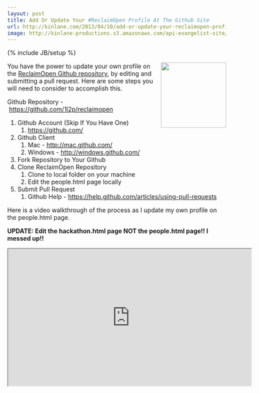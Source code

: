 ```yaml
---
layout: post
title: Add Or Update Your #ReclaimOpen Profile At The Github Site
url: http://kinlane.com/2013/04/10/add-or-update-your-reclaimopen-profile-at-the-github-site/
image: http://kinlane-productions.s3.amazonaws.com/api-evangelist-site/blog/github-logo-basic.png
---
```

{% include JB/setup %}
<p>
     <img src="https://s3.amazonaws.com/kinlane-productions/github-logo.png"  width="150" align="right" />
</p>
<p>
     You have the power to update your own profile on the <a href="https://github.com/1l2p/reclaimopen">ReclaimOpen Github repository</a>, by editing and submitting a pull request. Here are some steps you will need to consider to accomplish this.
</p>
<p>
     Github Repository - <a href="https://github.com/1l2p/reclaimopen">https://github.com/1l2p/reclaimopen</a>
</p>
<ol class="mainlist">
     <li>Github Account (Skip If You Have One)
          <ol class="mainlist">
               <li class="li3">
                    <a href="https://github.com/">https://github.com/</a>
               </li>
          </ol>
     </li>
     <li>Github Client
          <ol class="mainlist">
               <li>Mac - <a href="http://mac.github.com/">http://mac.github.com/</a>
               </li>
               <li>Windows - <a href="http://windows.github.com/">http://windows.github.com/</a>
               </li>
          </ol>
     </li>
     <li>Fork Repository to Your Github
     </li>
     <li>Clone ReclaimOpen Repository
          <ol class="mainlist">
               <li>Clone to local folder on your machine
               </li>
               <li>Edit the people.html page locally
               </li>
          </ol>
     </li>
     <li>Submit Pull Request
          <ol class="mainlist">
               <li class="li3">
                    Github Help - <a href="https://help.github.com/articles/using-pull-requests">https://help.github.com/articles/using-pull-requests</a>
               </li>
          </ol>
     </li>
</ol>
<p>
     Here is a video walkthrough of the process as I update my own profile on the people.html page.
</p>
<p>
     <strong>UPDATE: Edit the hackathon.html page NOT the people.html page!! I messed up!!</strong>
</p>
<p>
     <iframe src="http://www.youtube.com/embed/_MiTzhjVxJ4?list=UUOCBAiz-FyylBzQ34We4tPg" width="560" height="315"></iframe>
</p>